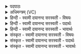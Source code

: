 <details><summary>पदपाठः</summary>

अ॒ग्नेः। त॒नूः। अ॒सि॒। वा॒चः। वि॒सर्ज॑न॒मिति॑ वि॒ऽसर्ज॑नम्। दे॒ववी॑तय॒ इति॑ दे॒वऽवी॑तये। त्वा॒। गृ॒ह्णा॒मि॒। बृ॒हद्ग्रा॒वेति॑ बृ॒हत्ऽग्रा॑वा। अ॒सि॒। वा॒न॒स्प॒त्यः। सः। इ॒दम्। दे॒वेभ्यः॑। ह॒विः। श॒मी॒ष्व॒। श॒मि॒ष्वेति॑ शमिष्व। सु॒शमीति॑ सु॒ऽशमि॑। श॒मी॒ष्व॒। श॒मि॒ष्वेति॑ शमिष्व। हवि॑ष्कृत्। हविः॑कृ॒दिति॒ हविः॑कृत्। आ। इ॒हि॒। हवि॑ष्कृत्। हविः॑कृ॒दिति॒ हविः॑ऽकृत्। आ। इ॒हि॒। १५।
</details>

<details><summary>अधिमन्त्रम् (VC)</summary>

- यज्ञो देवता
- परमेष्ठी प्रजापतिर्ऋषिः
- निचृद् जगती, याजुषी पङ्क्तिः,
- निषादः
</details>

<details><summary>हिन्दी - स्वामी दयानन्द सरस्वती  - विषयः</summary>

उक्त यज्ञ किस प्रकार का होता है, इस विषय का उपदेश अगले मन्त्र में किया है ॥
</details>

<details><summary>हिन्दी - स्वामी दयानन्द सरस्वती  - पदार्थः</summary>

पदार्थान्वयभाषाः -  मैं सब जनों के सहित जिस हवि अर्थात् पदार्थ के संस्कार के लिये (बृहद्ग्रावा) बड़े-बड़े पत्थर (असि) हैं और (वानस्पत्यः) काष्ठ के मूसल आदि पदार्थ (देवेभ्यः) विद्वान् वा दिव्यगुणों के लिये उस यज्ञ को (देववीतये) श्रेष्ठ गुणों के प्रकाश और श्रेष्ठ विद्वान् वा विविध भोगों की प्राप्ति के लिये (प्रतिगृह्णामि) ग्रहण करता हूँ। हे विद्वान् मनुष्य ! तुम (देवेभ्यः) विद्वानों के सुख के लिये (सु, एमि) अच्छे प्रकार दुःख शान्त करनेवाले (हविः) यज्ञ करने योग्य पदार्थ को (शमीष्व) अत्यन्त शुद्ध करो। जो मनुष्य वेद आदि शास्त्रों को प्रीतिपूर्वक पढ़ते वा पढ़ाते हैं, उन्हीं को यह (हविष्कृत्) हविः अर्थात् होम में चढ़ाने योग्य पदार्थों का विधान करनेवाली जो कि यज्ञ को विस्तार करने के लिये वेद के पढ़ने से ब्राह्मण, क्षत्रिय, वैश्य और शूद्रों की शुद्ध सुशिक्षित और प्रसिद्ध वाणी है, सो प्राप्त होती है ॥१५॥
</details>

<details><summary>हिन्दी - स्वामी दयानन्द सरस्वती  - भावार्थः</summary>

भावार्थभाषाः -  जब मनुष्य वेद आदि शास्त्रों के द्वारा यज्ञक्रिया और उसका फल जान के शुद्धि और उत्तमता के साथ यज्ञ को करते हैं, तब वह सुगन्धि आदि पदार्थों के होम द्वारा परमाणु अर्थात् अति सूक्ष्म होकर वायु और वृष्टि जल में विस्तृत हुआ सब पदार्थों को उत्तम कर के दिव्य सुखों को उत्पन्न करता है। जो मनुष्य सब प्राणियों के सुख के अर्थ पूर्वोक्त तीन प्रकार के यज्ञ को नित्य करता है, उस को सब मनुष्य हविष्कृत् अर्थात् यह यज्ञ का विस्तार करनेवाला, यज्ञ का विस्तार करनेवाला उत्तम मनुष्य है, ऐसा वारम्वार कहकर सत्कार करें ॥१५॥
</details>

<details><summary>संस्कृत - स्वामी दयानन्द सरस्वती  - विषयः</summary>

पुनः स यज्ञः कीदृशो भवतीत्युपदिश्यते ॥
</details>

<details><summary>संस्कृत - स्वामी दयानन्द सरस्वती  - पदार्थः</summary>

पदार्थान्वयभाषाः -  अहं सर्वो जनो यस्य हविषः संस्काराय। बृहद्ग्रावाऽ(स्य)स्ति वानस्पत्यश्च यदिदं देवेभ्यो भवति तं देववीतये गृह्णामि। हे विद्वन् ! स त्वं देवेभ्यो विद्वद्भ्यः सुशमिं तद्धविः शमीष्व शमीष्व। ते मनुष्या वेदादीनि शास्त्राणि पठन्ति पाठयन्ति च तानेवेयं वाग् हविष्कृदेहि हविष्कृदेहीत्याह ॥१५॥
</details>

<details><summary>संस्कृत - स्वामी दयानन्द सरस्वती  - भावार्थः</summary>

भावार्थभाषाः -  यदा मनुष्या वेदादिशास्त्रद्वारा यज्ञक्रियां फलं च विदित्वा सुसंस्कृतेन हविषा यज्ञं कुर्वन्ति तदा स सुगन्ध्यादिद्रव्यहोमद्वारा परमाणुमयो भूत्वा वायौ वृष्टिजले च विस्तृतः सन् सर्वान् पदार्थानुत्तमान् कुर्वन् दिव्यानि सुखानि सम्पादयति। यश्चैवं सर्वेषां प्राणिनां सुखाय पूर्वोक्तं त्रिविधं यज्ञं नित्यं करोति तं सर्वे मनुष्या हविष्कृदेहि हविष्कृदेहीति सत्कुर्य्युः ॥१५॥
</details>